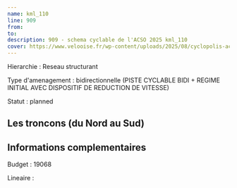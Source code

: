 ```yaml
---
name: kml_110 
line: 909
from: 
to:  
description: 909 - schema cyclable de l'ACSO 2025 kml_110 
cover: https://www.velooise.fr/wp-content/uploads/2025/08/cyclopolis-acso-909.jpg
---
```

Hierarchie : Reseau structurant

Type d'amenagement : bidirectionnelle (PISTE CYCLABLE BIDI + REGIME INITIAL AVEC DISPOSITIF DE REDUCTION DE VITESSE)

Statut : planned

## Les troncons (du Nord au Sud)

## Informations complementaires

Budget  : 19068 

Lineaire :

